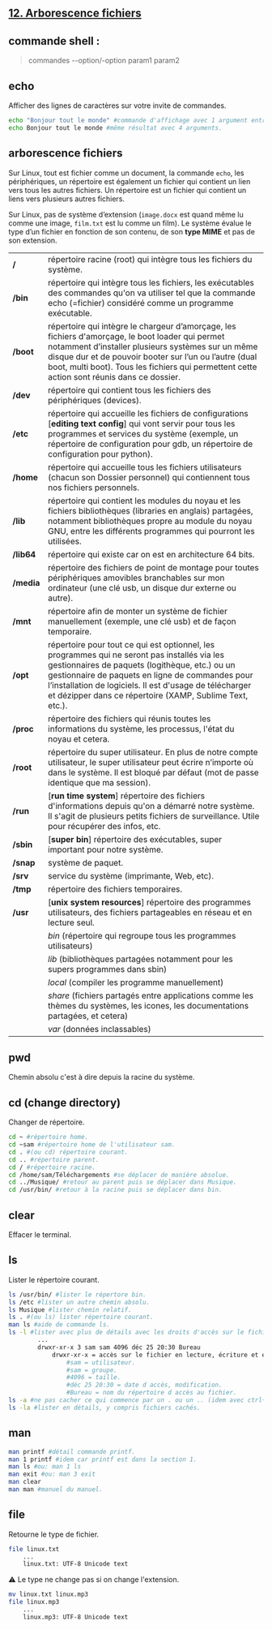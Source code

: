 ## [12. Arborescence fichiers](https://www.youtube.com/watch?v=9xpItgaWVso)

## commande shell :

> commandes --option/-option param1 param2

## echo
Afficher des lignes de caractères sur votre invite de commandes.
```bash
echo "Bonjour tout le monde" #commande d'affichage avec 1 argument entre quotes.
echo Bonjour tout le monde #même résultat avec 4 arguments.
```

## arborescence fichiers

Sur Linux, tout est fichier comme un document, la commande `echo`, les périphériques, un répertoire est également un fichier qui contient un lien vers tous les autres fichiers. Un répertoire est un fichier qui contient un liens vers plusieurs autres fichiers.

Sur Linux, pas de système d’extension (`image.docx` est quand même lu comme une image, `film.txt` est lu comme un film). Le système évalue le type d’un fichier en fonction de son contenu, de son **type MIME** et pas de son extension.

|||
-|-
**/**|répertoire racine (root) qui intègre tous les fichiers du système.
**/bin**|répertoire qui intègre tous les fichiers, les exécutables des commandes qu'on va utiliser tel que la commande echo (=fichier) considéré comme un programme exécutable.
**/boot**|répertoire qui intègre le chargeur d’amorçage, les fichiers d'amorçage, le boot loader qui permet notamment d’installer plusieurs systèmes sur un même disque dur et de pouvoir booter sur l’un ou l’autre (dual boot, multi boot). Tous les fichiers qui permettent cette action sont réunis dans ce dossier.
**/dev**|répertoire qui contient tous les fichiers des périphériques (devices).
**/etc**|répertoire qui accueille les fichiers de configurations [**editing text config**] qui vont servir pour tous les programmes et services du système (exemple, un répertoire de configuration pour gdb, un répertoire de configuration pour python). 
**/home**|répertoire qui accueille tous les fichiers utilisateurs (chacun son Dossier personnel) qui contiennent tous nos fichiers personnels.
**/lib**|répertoire qui contient les modules du noyau et les fichiers bibliothèques (libraries en anglais) partagées, notamment bibliothèques propre au module du noyau GNU, entre les différents programmes qui pourront les utilisées.
**/lib64**|répertoire qui existe car on est en architecture 64 bits.
**/media**|répertoire des fichiers de point de montage pour toutes périphériques amovibles branchables sur mon ordinateur (une clé usb, un disque dur externe ou autre).
**/mnt**|répertoire afin de monter un système de fichier manuellement (exemple, une clé usb) et de façon temporaire. 
**/opt**|répertoire pour tout ce qui est optionnel, les programmes qui ne seront pas installés via les gestionnaires de paquets (logithèque, etc.) ou un gestionnaire de paquets en ligne de commandes pour l’installation de logiciels. Il est d'usage de télécharger et dézipper dans ce répertoire (XAMP, Sublime Text, etc.).
**/proc**|répertoire des fichiers qui réunis toutes les informations du système, les processus, l'état du noyau et cetera.
**/root**|répertoire du super utilisateur. En plus de notre compte utilisateur, le super utilisateur peut écrire n’importe où dans le système. Il est bloqué par défaut (mot de passe identique que ma session).
**/run**|[**run time system**] répertoire des fichiers d'informations depuis qu'on a démarré notre système. Il s'agit de plusieurs petits fichiers de surveillance. Utile pour récupérer des infos, etc.
**/sbin**|[**super bin**] répertoire des exécutables, super important pour notre système.
**/snap**|système de paquet.
**/srv**|service du système (imprimante, Web, etc).
**/tmp**|répertoire des fichiers temporaires.
**/usr**|[**unix system resources**] répertoire des programmes utilisateurs, des fichiers partageables en réseau et en lecture seul.
||_bin_ (répertoire qui regroupe tous les programmes utilisateurs)
||_lib_ (bibliothèques partagées notamment pour les supers programmes dans sbin)
||_local_ (compiler les programme manuellement)
||_share_ (fichiers partagés entre applications comme les thèmes du systèmes, les icones, les documentations partagées, et cetera)
||_var_ (données inclassables)

## pwd
Chemin absolu c'est à dire depuis la racine du système.

## cd (change directory)
Changer de répertoire.
```bash
cd ~ #répertoire home.
cd ~sam #répertoire home de l'utilisateur sam.
cd . #(ou cd) répertoire courant.
cd .. #répertoire parent.
cd / #répertoire racine.
cd /home/sam/Téléchargements #se déplacer de manière absolue.
cd ../Musique/ #retour au parent puis se déplacer dans Musique.
cd /usr/bin/ #retour à la racine puis se déplacer dans bin.
```
## clear
Effacer le terminal.

## ls
Lister le répertoire courant.
```bash
ls /usr/bin/ #lister le répertore bin.
ls /etc #lister un autre chemin absolu.
ls Musique #lister chemin relatif.
ls . #(ou ls) lister répertoire courant.
man ls #aide de commande ls.
ls -l #lister avec plus de détails avec les droits d'accès sur le fichier.
		...
		drwxr-xr-x 3 sam sam 4096 déc 25 20:30 Bureau
			drwxr-xr-x = accès sur le fichier en lecture, écriture et éxécution.
			    #sam = utilisateur.
			    #sam = groupe.
			    #4096 = taille.
			    #déc 25 20:30 = date d accès, modification.
			    #Bureau = nom du répertoire d accès au fichier.
ls -a #ne pas cacher ce qui commence par un . ou un .. (idem avec ctrl+H).
ls -la #lister en détails, y compris fichiers cachés.
```
## man
```bash
man printf #détail commande printf.
man 1 printf #idem car printf est dans la section 1.
man ls #ou: man 1 ls
man exit #ou: man 3 exit
man clear
man man #manuel du manuel.
```
## file
Retourne le type de fichier.
```bash
file linux.txt
    ...
	linux.txt: UTF-8 Unicode text
```
:warning: Le type ne change pas si on change l'extension.
```bash
mv linux.txt linux.mp3
file linux.mp3
    ...
	linux.mp3: UTF-8 Unicode text
```